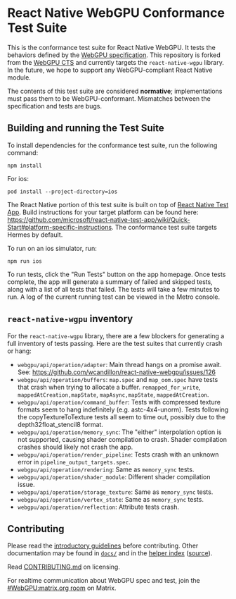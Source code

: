 # React Native WebGPU Conformance Test Suite

This is the conformance test suite for React Native WebGPU.
It tests the behaviors defined by the [WebGPU specification](https://gpuweb.github.io/gpuweb/). This repository is forked from the [WebGPU CTS](https://github.com/gpuweb/cts) and currently targets the `react-native-wgpu` library. In the future, we hope to support any WebGPU-compliant React Native module.

The contents of this test suite are considered **normative**; implementations must pass
them to be WebGPU-conformant. Mismatches between the specification and tests are bugs.

## Building and running the Test Suite

To install dependencies for the conformance test suite, run the following command:

```
npm install
```

For ios:

```
pod install --project-directory=ios
```

The React Native portion of this test suite is built on top of [React Native Test App](https://github.com/microsoft/react-native-test-app). Build instructions for your target platform can be found here: https://github.com/microsoft/react-native-test-app/wiki/Quick-Start#platform-specific-instructions. The conformance test suite targets Hermes by default.

To run on an ios simulator, run:

```
npm run ios
```

To run tests, click the "Run Tests" button on the app homepage. Once tests complete, the app will generate a summary of failed and skipped tests, along with a list of all tests that failed. The tests will take a few minutes to run. A log of the current running test can be viewed in the Metro console.

## `react-native-wgpu` inventory

For the `react-native-wgpu` library, there are a few blockers for generating a full inventory of tests passing. Here are the test suites that currently crash or hang:

- `webgpu/api/operation/adapter`: Main thread hangs on a promise await. See: https://github.com/wcandillon/react-native-webgpu/issues/126
- `webgpu/api/operation/buffers`: `map.spec` and `map_oom.spec` have tests that crash when trying to allocate a buffer. `remapped_for_write`, `mappedAtCreation,mapState`, `mapAsync,mapState`, `mappedAtCreation`.
- `webgpu/api/operation/command_buffer`: Tests with compressed texture formats seem to hang indefinitely (e.g. astc-4x4-unorm). Tests following the copyTextureToTexture tests all seem to time out, possibly due to the depth32float_stencil8 format.
- `webgpu/api/operation/memory_sync`: The "either" interpolation option is not supported, causing shader compilation to crash. Shader compilation crashes should likely not crash the app.
- `webgpu/api/operation/render_pipeline`: Tests crash with an unknown error in `pipeline_output_targets.spec`.
- `webgpu/api/operation/rendering`: Same as `memory_sync` tests.
- `webgpu/api/operation/shader_module`: Different shader compilation issue.
- `webgpu/api/operation/storage_texture`: Same as `memory_sync` tests.
- `webgpu/api/operation/vertex_state`: Same as `memory_sync` tests.
- `webgpu/api/operation/reflection`: Attribute tests crash.

## Contributing

Please read the [introductory guidelines](docs/intro/README.md) before contributing.
Other documentation may be found in [`docs/`](docs/) and in the [helper index](https://gpuweb.github.io/cts/docs/tsdoc/) ([source](docs/helper_index.txt)).

Read [CONTRIBUTING.md](CONTRIBUTING.md) on licensing.

For realtime communication about WebGPU spec and test, join the
[#WebGPU:matrix.org room](https://app.element.io/#/room/#WebGPU:matrix.org)
on Matrix.
